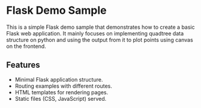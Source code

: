# Flask Demo Sample

This is a simple Flask demo sample that demonstrates how to create a basic Flask web application. It mainly focuses on implementing quadtree data structure on python and using 
the output from it to plot points using canvas on the frontend.

## Features

- Minimal Flask application structure.
- Routing examples with different routes.
- HTML templates for rendering pages.
- Static files (CSS, JavaScript) served.
